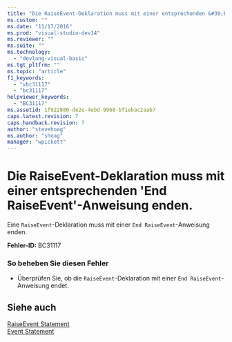 ```yaml
---
title: "Die RaiseEvent-Deklaration muss mit einer entsprechenden &#39;End RaiseEvent&#39;-Anweisung enden. | Microsoft Docs"
ms.custom: ""
ms.date: "11/17/2016"
ms.prod: "visual-studio-dev14"
ms.reviewer: ""
ms.suite: ""
ms.technology: 
  - "devlang-visual-basic"
ms.tgt_pltfrm: ""
ms.topic: "article"
f1_keywords: 
  - "vbc31117"
  - "bc31117"
helpviewer_keywords: 
  - "BC31117"
ms.assetid: 1f922880-de2e-4ebd-9968-bf1ebac2aab7
caps.latest.revision: 7
caps.handback.revision: 7
author: "stevehoag"
ms.author: "shoag"
manager: "wpickett"
---
```

# Die RaiseEvent-Deklaration muss mit einer entsprechenden &#39;End RaiseEvent&#39;-Anweisung enden.
Eine `RaiseEvent`\-Deklaration muss mit einer `End RaiseEvent`\-Anweisung enden.  
  
 **Fehler\-ID:** BC31117  
  
### So beheben Sie diesen Fehler  
  
-   Überprüfen Sie, ob die `RaiseEvent`\-Deklaration mit einer `End RaiseEvent`\-Anweisung endet.  
  
## Siehe auch  
 [RaiseEvent Statement](../../visual-basic/language-reference/statements/raiseevent-statement.md)   
 [Event Statement](../../visual-basic/language-reference/statements/event-statement.md)